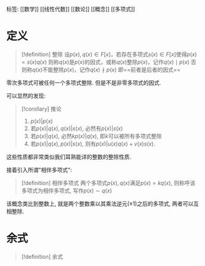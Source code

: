 标签: [[数学]] [[线性代数]] [[数论]]  [[概念]] [[多项式]]

# 定义

>[!definition] 整除
>设$p(x), q(x) \in F[x]$，若存在多项式$s(x) \in F[x]$使得$p(x) = s(x)q(x)$
>则称$q(x)$是$p(x)$的因式，或称$q(x)$整除$p(x)$，记作$q(x) \mid p(x)$
>否则称$q(x)$不能整除$p(x)$，记作$q(x) \nmid p(x)$
>即==前者是后者的因式==

零次多项式可被任何一个多项式整除. 但是不是非零多项式的因式. 

可以显然的发现: 

>[!corollary] 推论
>1. $p(x)|p(x)$
>2. 若$p(x)|q(x), q(x)|s(x)$, 必然有$p(x)|s(x)$
>3. 若$p(x)|q(x)$, 必然$kp(x)|q(x)$, 即$k$可以被所有多项式整除
>4. 若$p(x)|q(x),p(x)|s(x)$, 则有$p(x)|u(x)q(x)+v(x)s(x)$. 

这些性质都非常类似我们耳熟能详的整数的整除性质. 

接着引入所谓"相伴多项式": 

>[!definition] 相伴多项式
>两个多项式$p(x),q(x)$满足$p(x)=kq(x)$, 则称呼该多项式为相伴多项式, 写作$p(x)\sim q(x)$

该概念类比到整数上, 就是两个整数乘以其乘法逆元($\pm1$)之后的多项式, 两者可以互相整除. 

# 余式

>[!definition] 余式
>